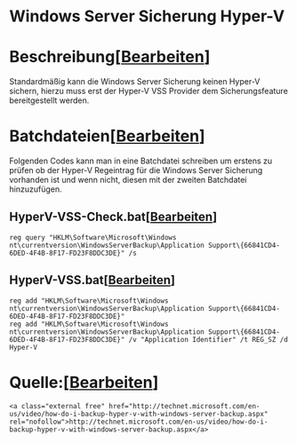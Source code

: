 # Windows Server Sicherung Hyper-V

# <span class="mw-headline" id="bkmrk-beschreibung">Beschreibung</span><span class="mw-editsection"><span class="mw-editsection-bracket">\[</span>[Bearbeiten](https://wiki.eidolf.de/index.php?title=Windows_Server_Sicherung_Hyper-V&action=edit&section=1 "Abschnitt bearbeiten: Beschreibung")<span class="mw-editsection-bracket">\]</span></span>

Standardmäßig kann die Windows Server Sicherung keinen Hyper-V sichern, hierzu muss erst der Hyper-V VSS Provider dem Sicherungsfeature bereitgestellt werden.

# <span class="mw-headline" id="bkmrk-batchdateien">Batchdateien</span><span class="mw-editsection"><span class="mw-editsection-bracket">\[</span>[Bearbeiten](https://wiki.eidolf.de/index.php?title=Windows_Server_Sicherung_Hyper-V&action=edit&section=2 "Abschnitt bearbeiten: Batchdateien")<span class="mw-editsection-bracket">\]</span></span>

Folgenden Codes kann man in eine Batchdatei schreiben um erstens zu prüfen ob der Hyper-V Regeintrag für die Windows Server Sicherung vorhanden ist und wenn nicht, diesen mit der zweiten Batchdatei hinzuzufügen.

## <span class="mw-headline" id="bkmrk-hyperv-vss-check.bat-1">HyperV-VSS-Check.bat</span><span class="mw-editsection"><span class="mw-editsection-bracket">\[</span>[Bearbeiten](https://wiki.eidolf.de/index.php?title=Windows_Server_Sicherung_Hyper-V&action=edit&section=3 "Abschnitt bearbeiten: HyperV-VSS-Check.bat")<span class="mw-editsection-bracket">\]</span></span>

```
reg query "HKLM\Software\Microsoft\Windows nt\currentversion\WindowsServerBackup\Application Support\{66841CD4-6DED-4F4B-8F17-FD23F8DDC3DE}" /s
```

## <span class="mw-headline" id="bkmrk-hyperv-vss.bat">HyperV-VSS.bat</span><span class="mw-editsection"><span class="mw-editsection-bracket">\[</span>[Bearbeiten](https://wiki.eidolf.de/index.php?title=Windows_Server_Sicherung_Hyper-V&action=edit&section=4 "Abschnitt bearbeiten: HyperV-VSS.bat")<span class="mw-editsection-bracket">\]</span></span>

```
reg add "HKLM\Software\Microsoft\Windows nt\currentversion\WindowsServerBackup\Application Support\{66841CD4-6DED-4F4B-8F17-FD23F8DDC3DE}"
reg add "HKLM\Software\Microsoft\Windows nt\currentversion\WindowsServerBackup\Application Support\{66841CD4-6DED-4F4B-8F17-FD23F8DDC3DE}" /v "Application Identifier" /t REG_SZ /d Hyper-V
```

# <span class="mw-headline" id="bkmrk-quelle%3A">Quelle:</span><span class="mw-editsection"><span class="mw-editsection-bracket">\[</span>[Bearbeiten](https://wiki.eidolf.de/index.php?title=Windows_Server_Sicherung_Hyper-V&action=edit&section=5 "Abschnitt bearbeiten: Quelle:")<span class="mw-editsection-bracket">\]</span></span>

```
<a class="external free" href="http://technet.microsoft.com/en-us/video/how-do-i-backup-hyper-v-with-windows-server-backup.aspx" rel="nofollow">http://technet.microsoft.com/en-us/video/how-do-i-backup-hyper-v-with-windows-server-backup.aspx</a>
```